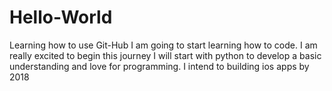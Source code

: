 # Hello-World
Learning how to use Git-Hub
I am going to start learning how to code. I am really excited to begin this journey
I will start with python to develop a basic understanding and love for programming.
I intend to building ios apps by 2018
